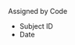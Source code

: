 Assigned by Code
- Subject ID
- Date

<!-- Contact Info:
- Surname
- First Name
- Phone Number
- Email -->

<!-- Personal Info:
- Age
- Gender
- Birth Country
- Hearing Problems
- Language Disorders
- Learning -->

<!-- Background Info
- Age of Arrival in Canada
- Native Language
- Parent 1's Native Language
- Parent 2's Native Language

Language Info
- Languages You Speak -> most to least dominant
- Languages You Speak -> earliest to most recently learned
- Age languages learned

Musical Info
- Have you played an instrument?
- If so, describe: -->

